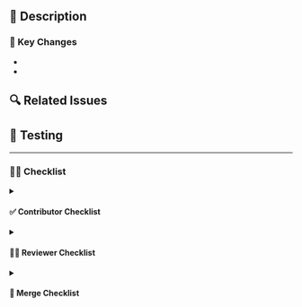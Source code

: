 ## 📝 Description

<!-- Provide a concise summary of the changes. Explain the purpose, approach, and impact of this PR. -->

### 🌟 Key Changes

- <!-- List the main changes introduced by this PR -->
-

## 🔍 Related Issues

<!-- Link to any related Jira issues or other PRs (e.g., Fixes #123). -->

## 🧪 Testing

<!-- Describe how you tested this PR, including local tests and any automated tests added. -->

---

### 👮‍♀️ Checklist

<details>
  <summary><h4>✅ Contributor Checklist</h4></summary>
  <br>

> ⚠️ Ensure all the following applies **before** requesting a review:

- [ ] I have implemented all the features described in the user story or task.
- [ ] I have rebased my branch on top of the latest `master` commit and resolved all conflicts.
- [ ] I have tested all features locally, covering:
  - [ ] Positive scenarios.
  - [ ] Error handling.
  - [ ] Edge cases.
- [ ] I have added tests that cover all relevant scenarios and edge cases.
- [ ] I have added or updated documentation as necessary.
- [ ] I have added or updated relevant comments in the code.
- [ ] I have verified that no sensitive data (e.g., passwords, API keys) is exposed.
- [ ] I have verified that new third-party dependencies are secure and actively maintained.
- [ ] I have removed any debugging logs not intended for production.
</details>

<details>
  <summary><h4>🕵️‍♂️ Reviewer Checklist</h4></summary>
  <br>

- [ ] The code is clear, readable, and maintainable and adheres to the coding standards and guidelines.
- [ ] The changes are consistent with the current system architecture and design principles.
- [ ] All debugging logs are removed or are redirected to the appropriate logging level (e.g., DEBUG).
- [ ] The algorithms implemented are efficient and adequate for the use case.
- [ ] Tests cover all relevant scenarios and edge cases.
- [ ] Appropriate error handling mechanisms are implemented.
- [ ] The documentation is clear, concise, and up-to-date.
- [ ] No sensitive information like passwords or API keys is included in the codebase.
</details>

<details>
  <summary><h4>🚦 Merge Checklist</h4></summary>
  <br>

- [ ] The branch is rebased on top of the latest `master` commit.
- [ ] I have already merged all this repository dependencies.
- [ ] The PR has been tested in staging or equivalent environment.
</details>
